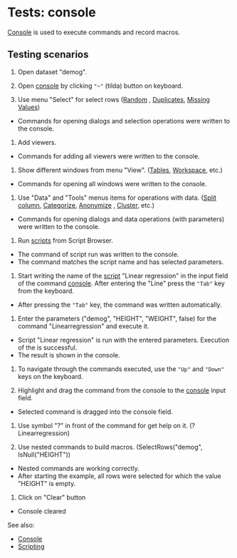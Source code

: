 <!-- TITLE: Tests: Console -->
<!-- SUBTITLE: -->

# Tests: console

[Console](../overview/navigation.md#console) is used to execute commands and record macros.

## Testing scenarios

1. Open dataset "demog".

1. Open [console](../overview/navigation.md#console) by clicking ```"~"``` (tilda) button on keyboard.

1. Use menu "Select" for select rows ([Random](../explore/select-random-rows.md)
   , [Duplicates](../explore/select-duplicates.md),
   [Missing Values](../transform/missing-values-imputation.md))

* Commands for opening dialogs and selection operations were written to the console.

1. Add viewers.

* Commands for adding all viewers were written to the console.

1. Show different windows from menu "View". ([Tables](table.md), [Workspace](workspace.md), etc.)

* Commands for opening all windows were written to the console.

1. Use "Data" and "Tools" menus items for operations with data. ([Split column](../transform/text-to-columns.md),
   [Categorize](../transform/categorize-data.md), [Anonymize](../transform/anonymize-data.md)
   , [Cluster](../explore/cluster-data.md), etc.)

* Commands for opening dialogs and data operations (with parameters) were written to the console.

1. Run [scripts](../compute/scripting.md) from Script Browser.

* The command of script run was written to the console.
* The command matches the script name and has selected parameters.

1. Start writing the name of the [script](../compute/scripting.md) "Linear regression" in the input field of the
   command [console](../overview/navigation.md#console). After entering the "Line"
   press the ```"Tab"``` key from the keyboard.

* After pressing the ```"Tab"``` key, the command was written automatically.

1. Enter the parameters ("demog", "HEIGHT", "WEIGHT", false) for the command "Linearregression" and execute it.

* Script "Linear regression" is run with the entered parameters. Execution of the is successful.
* The result is shown in the console.

1. To navigate through the commands executed, use the ```"Up"``` and ```"Down"``` keys on the keyboard.

1. Highlight and drag the command from the console to the [console](../overview/navigation.md#console) input field.

* Selected command is dragged into the console field.

1. Use symbol "?" in front of the command for get help on it. (?Linearregression)

1. Use nested commands to build macros. (SelectRows("demog", IsNull("HEIGHT"))

* Nested commands are working correctly.
* After starting the example, all rows were selected for which the value "HEIGHT" is empty.

1. Click on "Clear" button

* Console cleared

See also:

* [Console](../overview/navigation.md#console)
* [Scripting](../compute/scripting.md)
